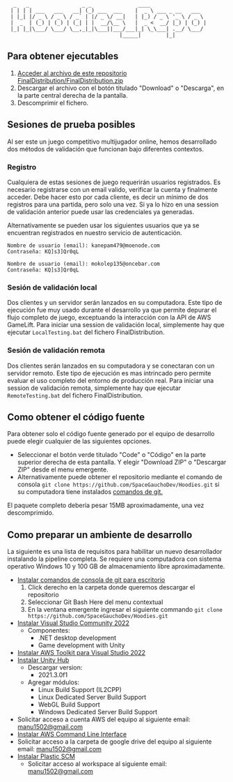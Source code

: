 ```
  _   _                 _ _               ____                  
 | | | | ___   ___   __| (_) ___  ___    |  _ \ ___ _ __   ___  
 | |_| |/ _ \ / _ \ / _` | |/ _ \/ __|   | |_) / _ \ '_ \ / _ \ 
 |  _  | (_) | (_) | (_| | |  __/\__ \   |  _ <  __/ |_) | (_) |
 |_| |_|\___/ \___/ \__,_|_|\___||___/___|_| \_\___| .__/ \___/ 
                                    |_____|        |_|          
```									
## Para obtener ejecutables 
1. [Acceder al archivo de este repositorio FinalDistribution/FinalDistribution.zip](https://github.com/SpaceGauchoDev/Hoodies/blob/main/FinalDistribution/FinalDistribution.zip)
2. Descargar el archivo con el botón titulado "Download" o "Descarga", en la parte central derecha de la pantalla.
3. Descomprimir el fichero. 

## Sesiones de prueba posibles
Al ser este un juego competitivo multijugador online, hemos desarrollado dos métodos de validación que funcionan bajo diferentes contextos.

### Registro
Cualquiera de estas sesiones de juego requerirán usuarios registrados. 
Es necesario registrarse con un email valido, verificar la cuenta y finalmente acceder. 
Debe hacer esto por cada cliente, es decir un mínimo de dos registros para una partida, pero solo una vez. 
Si ya lo hizo en una session de validación anterior puede usar las credenciales ya generadas.

Alternativamente se pueden usar los siguientes usuarios que ya se encuentran registrados en nuestro servicio de autenticación.

```		
Nombre de usuario (email): kanepam479@moenode.com
Contraseña: KQ]s3]Qr0qL
```		

```	
Nombre de usuario (email): mokolep135@oncebar.com
Contraseña: KQ]s3]Qr0qL
```	

### Sesión de validación local
Dos clientes y un servidor serán lanzados en su computadora. 
Este tipo de ejecución fue muy usado durante el desarrollo ya que permite depurar el flujo completo de juego, exceptuando la interacción con la API de AWS GameLift.
Para iniciar una session de validación local, simplemente hay que ejecutar `LocalTesting.bat` del fichero FinalDistribution.

### Sesión de validación remota
Dos clientes serán lanzados en su computadora y se conectaran con un servidor remoto. 
Este tipo de ejecución es mas intrincado pero permite evaluar el uso completo del entorno de producción real.
Para iniciar una session de validación remota, simplemente hay que ejecutar `RemoteTesting.bat` del fichero FinalDistribution.

## Como obtener el código fuente
Para obtener solo el código fuente generado por el equipo de desarrollo puede elegir cualquier de las siguientes opciones. 
- Seleccionar el botón verde titulado "Code" o "Código" en la parte superior derecha de esta pantalla. Y elegir "Download ZIP" o "Descargar ZIP" desde el menu emergente.
- Alternativamente puede obtener el repositorio mediante el comando de consola `git clone https://github.com/SpaceGauchoDev/Hoodies.git` si su computadora tiene instalados [comandos de git.](https://git-scm.com/downloads)

El paquete completo debería pesar 15MB aproximadamente, una vez descomprimido.

## Como preparar un ambiente de desarrollo
La siguiente es una lista de requisitos para habilitar un nuevo desarrollador instalando la pipeline completa. 
Se requiere una computadora con sistema operativo Windows 10 y 100 GB de almacenamiento libre aproximadamente.

- [Instalar comandos de consola de git para escritorio](https://git-scm.com/downloads)
	1. Click derecho en la carpeta donde queremos descargar el repositorio
	2. Seleccionar Git Bash Here del menu contextual
	3. En la ventana emergente ingresar el siguiente commando `git clone https://github.com/SpaceGauchoDev/Hoodies.git`
- [Instalar Visual Studio Community 2022](https://visualstudio.microsoft.com/thank-you-downloading-visual-studio/?sku=Community&channel=Release&version=VS2022&source=VSLandingPage&cid=2030&passive=false)
	- Componentes:
		- .NET desktop development
		- Game development with Unity
- [Instalar AWS Toolkit para Visual Studio 2022](https://marketplace.visualstudio.com/items?itemName=AmazonWebServices.AWSToolkitforVisualStudio2022)
- [Instalar Unity Hub](https://public-cdn.cloud.unity3d.com/hub/prod/UnityHubSetup.exe)
	- Descargar version:
		- 2021.3.0f1
	- Agregar módulos: 
		- Linux Build Support (IL2CPP)
		- Linux Dedicated Server Build Support
		- WebGL Build Support
		- Windows Dedicated Server Build Support
- Solicitar acceso a cuenta AWS del equipo al siguiente email: manu1502@gmail.com
- [Instalar AWS Command Line Interface](https://aws.amazon.com/cli/)			
- Solicitar acceso a la carpeta de google drive del equipo al siguiente email: manu1502@gmail.com
- [Instalar Plastic SCM](https://www.plasticscm.com/)
	- Solicitar acceso al workspace al siguiente email: manu1502@gmail.com